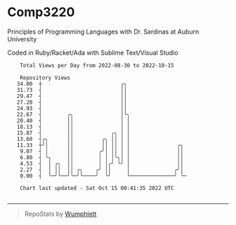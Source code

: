 # Comp3220

Principles of Programming Languages with Dr. Sardinas at Auburn University

Coded in Ruby/Racket/Ada with Sublime Text/Visual Studio

```
    Total Views per Day from 2022-08-30 to 2022-10-15

    Repository Views
   34.00  ┼                         ╭╮
   31.73  ┤                         ││
   29.47  ┤                         ││
   27.20  ┤                         ││
   24.93  ┤                         ││
   22.67  ┤        ╭╮               │╰╮
   20.40  ┤        ││               │ │
   18.13  ┤        ││               │ │
   15.87  ┤        ││            ╭╮ │ │
   13.60  ┤╭╮      ││         ╭╮ ││ │ │
   11.33  ┼╯│      ││         ││ ││ │ │               ╭╮
    9.07  ┤ │      ││        ╭╯│ ││ │ │               ││
    6.80  ┤ ╰╮     ││        │ │ │╰╮│ │               ││
    4.53  ┤  │ ╭╮  ││        │ │╭╯ ╰╯ │               ││
    2.27  ┤  │ ││  ││ ╭╮    ╭╯ ││     │              ╭╯│
    0.00  ┤  ╰─╯╰──╯╰─╯╰────╯  ╰╯     ╰──────────────╯ ╰─

    Chart last updated - Sat Oct 15 00:41:35 2022 UTC
    
```

---

> RepoStats by [Wumphlett](https://github.com/Wumphlett)
